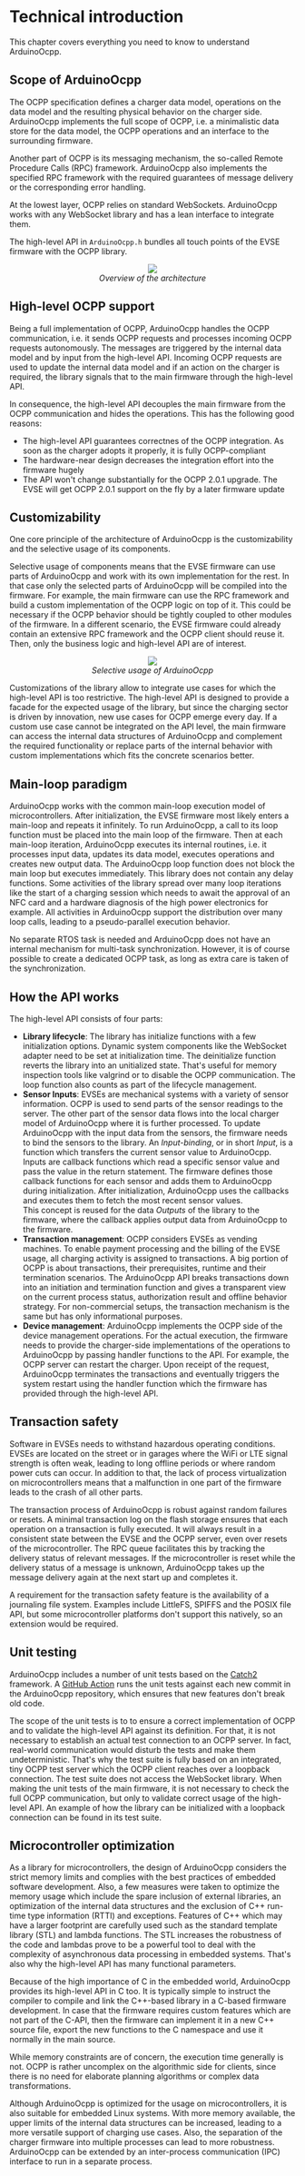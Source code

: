 # Technical introduction

This chapter covers everything you need to know to understand ArduinoOcpp.

## Scope of ArduinoOcpp

The OCPP specification defines a charger data model, operations on the data model and the resulting physical behavior on the charger side. ArduinoOcpp implements the full scope of OCPP, i.e. a minimalistic data store for the data model, the OCPP operations and an interface to the surrounding firmware.

Another part of OCPP is its messaging mechanism, the so-called Remote Procedure Calls (RPC) framework. ArduinoOcpp also implements the specified RPC framework with the required guarantees of message delivery or the corresponding error handling.

At the lowest layer, OCPP relies on standard WebSockets. ArduinoOcpp works with any WebSocket library and has a lean interface to integrate them.

The high-level API in `ArduinoOcpp.h` bundles all touch points of the EVSE firmware with the OCPP library.

<p style="text-align:center">
    <img src="../img/components_overview.svg">
    <br />
    <em>Overview of the architecture</em>
</p>

## High-level OCPP support

Being a full implementation of OCPP, ArduinoOcpp handles the OCPP communication, i.e. it sends OCPP requests and processes incoming OCPP requests autonomously. The messages are triggered by the internal data model and by input from the high-level API. Incoming OCPP requests are used to update the internal data model and if an action on the charger is required, the library signals that to the main firmware through the high-level API.

In consequence, the high-level API decouples the main firmware from the OCPP communication and hides the operations. This has the following good reasons:

- The high-level API guarantees correctnes of the OCPP integration. As soon as the charger adopts it properly, it is fully OCPP-compliant
- The hardware-near design decreases the integration effort into the firmware hugely
- The API won't change substantially for the OCPP 2.0.1 upgrade. The EVSE will get OCPP 2.0.1 support on the fly by a later firmware update

## Customizability

One core principle of the architecture of ArduinoOcpp is the customizability and the selective usage of its components.

Selective usage of components means that the EVSE firmware can use parts of ArduinoOcpp and work with its own implementation for the rest. In that case only the selected parts of ArduinoOcpp will be compiled into the firmware. For example, the main firmware can use the RPC framework and build a custom implementation of the OCPP logic on top of it. This could be necessary if the OCPP behavior should be tightly coupled to other modules of the firmware. In a different scenario, the EVSE firmware could already contain an extensive RPC framework and the OCPP client should reuse it. Then, only the business logic and high-level API are of interest.

<p style="text-align:center">
    <img src="../img/components_selective.svg">
    <br />
    <em>Selective usage of ArduinoOcpp</em>
</p>

Customizations of the library allow to integrate use cases for which the high-level API is too restrictive. The high-level API is designed to provide a facade for the expected usage of the library, but since the charging sector is driven by innovation, new use cases for OCPP emerge every day. If a custom use case cannot be integrated on the API level, the main firmware can access the internal data structures of ArduinoOcpp and complement the required functionality or replace parts of the internal behavior with custom implementations which fits the concrete scenarios better.

## Main-loop paradigm

ArduinoOcpp works with the common main-loop execution model of microcontrollers. After initialization, the EVSE firmware most likely enters a main-loop and repeats it infinitely. To run ArduinoOcpp, a call to its loop function must be placed into the main loop of the firmware. Then at each main-loop iteration, ArduinoOcpp executes its internal routines, i.e. it processes input data, updates its data model, executes operations and creates new output data. The ArduinoOcpp loop function does not block the main loop but executes immediately. This library does not contain any delay functions. Some activities of the library spread over many loop iterations like the start of a charging session which needs to await the approval of an NFC card and a hardware diagnosis of the high power electronics for example. All activities in ArduinoOcpp support the distribution over many loop calls, leading to a pseudo-parallel execution behavior.

No separate RTOS task is needed and ArduinoOcpp does not have an internal mechanism for multi-task synchronization. However, it is of course possible to create a dedicated OCPP task, as long as extra care is taken of the synchronization.

## How the API works

The high-level API consists of four parts:

- **Library lifecycle**: The library has initialize functions with a few initialization options. Dynamic system components like the WebSocket adapter need to be set at initialization time. The deinitialize function reverts the library into an unitialized state. That's useful for memory inspection tools like valgrind or to disable the OCPP communication. The loop function also counts as part of the lifecycle management.
- **Sensor Inputs**: EVSEs are mechanical systems with a variety of sensor information. OCPP is used to send parts of the sensor readings to the server. The other part of the sensor data flows into the local charger model of ArduinoOcpp where it is further processed. To update ArduinoOcpp with the input data from the sensors, the firmware needs to bind the sensors to the library. An *Input-binding*, or in short *Input*, is a function which transfers the current sensor value to ArduinoOcpp. Inputs are callback functions which read a specific sensor value and pass the value in the return statement. The firmware defines those callback functions for each sensor and adds them to ArduinoOcpp during initialization. After initialization, ArduinoOcpp uses the callbacks and executes them to fetch the most recent sensor values. <br/>
This concept is reused for the data *Outputs* of the library to the firmware, where the callback applies output data from ArduinoOcpp to the firmware.
- **Transaction management**: OCPP considers EVSEs as vending machines. To enable payment processing and the billing of the EVSE usage, all charging activity is assigned to transactions. A big portion of OCPP is about transactions, their prerequisites, runtime and their termination scenarios. The ArduinoOcpp API breaks transactions down into an initiation and termination function and gives a transparent view on the current process status, authorization result and offline behavior strategy. For non-commercial setups, the transaction mechanism is the same but has only informational purposes.
- **Device management**: ArduinoOcpp implements the OCPP side of the device management operations. For the actual execution, the firmware needs to provide the charger-side implementations of the operations to ArduinoOcpp by passing handler functions to the API. For example, the OCPP server can restart the charger. Upon receipt of the request, ArduinoOcpp terminates the transactions and eventually triggers the system restart using the handler function which the firmware has provided through the high-level API.

## Transaction safety

Software in EVSEs needs to withstand hazardous operating conditions. EVSEs are located on the street or in garages where the WiFi or LTE signal strength is often weak, leading to long offline periods or where random power cuts can occur. In addition to that, the lack of process virtualization on microcontrollers means that a malfunction in one part of the firmware leads to the crash of all other parts.

The transaction process of ArduinoOcpp is robust against random failures or resets. A minimal transaction log on the flash storage ensures that each operation on a transaction is fully executed. It will always result in a consistent state between the EVSE and the OCPP server, even over resets of the microcontroller. The RPC queue facilitates this by tracking the delivery status of relevant messages. If the microcontroller is reset while the delivery status of a message is unknown, ArduinoOcpp takes up the message delivery again at the next start up and completes it.

A requirement for the transaction safety feature is the availability of a journaling file system. Examples include LittleFS, SPIFFS and the POSIX file API, but some microcontroller platforms don't support this natively, so an extension would be required.

## Unit testing

ArduinoOcpp includes a number of unit tests based on the [Catch2](https://github.com/catchorg/Catch2) framework. A [GitHub Action](https://github.com/matth-x/ArduinoOcpp/actions) runs the unit tests against each new commit in the ArduinoOcpp repository, which ensures that new features don't break old code.

The scope of the unit tests is to to ensure a correct implementation of OCPP and to validate the high-level API against its definition. For that, it is not necessary to establish an actual test connection to an OCPP server. In fact, real-world communication would disturb the tests and make them undeterministic. That's why the test suite is fully based on an integrated, tiny OCPP test server which the OCPP client reaches over a loopback connection. The test suite does not access the WebSocket library. When making the unit tests of the main firmware, it is not necessary to check the full OCPP communication, but only to validate correct usage of the high-level API. An example of how the library can be initialized with a loopback connection can be found in its test suite.

## Microcontroller optimization

As a library for microcontrollers, the design of ArduinoOcpp considers the strict memory limits and complies with the best practices of embedded software development. Also, a few measures were taken to optimize the memory usage which include the spare inclusion of external libraries, an optimization of the internal data structures and the exclusion of C++ run-time type information (RTTI) and exceptions. Features of C++ which may have a larger footprint are carefully used such as the standard template library (STL) and lambda functions. The STL increases the robustness of the code and lambdas prove to be a powerful tool to deal with the complexity of asynchronous data processing in embedded systems. That's also why the high-level API has many functional parameters.

Because of the high importance of C in the embedded world, ArduinoOcpp provides its high-level API in C too. It is typically simple to instruct the compiler to compile and link the C++-based library in a C-based firmware development. In case that the firmware requires custom features which are not part of the C-API, then the firmware can implement it in a new C++ source file, export the new functions to the C namespace and use it normally in the main source.

While memory constraints are of concern, the execution time generally is not. OCPP is rather uncomplex on the algorithmic side for clients, since there is no need for elaborate planning algorithms or complex data transformations.

Although ArduinoOcpp is optimized for the usage on microcontrollers, it is also suitable for embedded Linux systems. With more memory available, the upper limits of the internal data structures can be increased, leading to a more versatile support of charging use cases. Also, the separation of the charger firmware into multiple processes can lead to more robustness. ArduinoOcpp can be extended by an inter-process communication (IPC) interface to run in a separate process.
